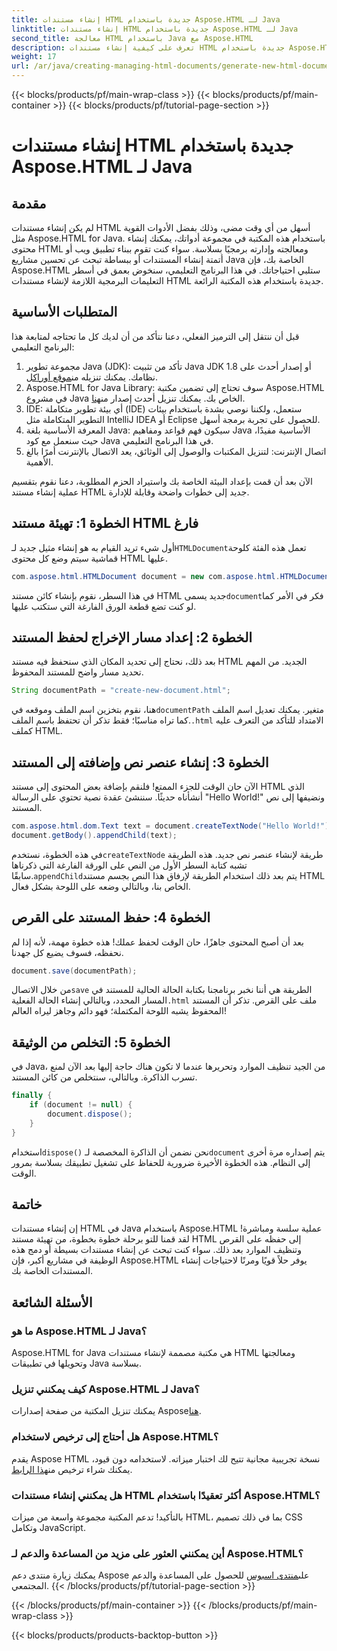 ```yaml
---
title: إنشاء مستندات HTML جديدة باستخدام Aspose.HTML لـ Java
linktitle: إنشاء مستندات HTML جديدة باستخدام Aspose.HTML لـ Java
second_title: معالجة HTML باستخدام Java مع Aspose.HTML
description: تعرف على كيفية إنشاء مستندات HTML جديدة باستخدام Aspose.HTML for Java من خلال هذا الدليل السهل خطوة بخطوة. ابدأ في إنشاء محتوى HTML ديناميكي.
weight: 17
url: /ar/java/creating-managing-html-documents/generate-new-html-documents/
---
```


{{< blocks/products/pf/main-wrap-class >}}
{{< blocks/products/pf/main-container >}}
{{< blocks/products/pf/tutorial-page-section >}}

# إنشاء مستندات HTML جديدة باستخدام Aspose.HTML لـ Java

## مقدمة
لم يكن إنشاء مستندات HTML أسهل من أي وقت مضى، وذلك بفضل الأدوات القوية مثل Aspose.HTML for Java. باستخدام هذه المكتبة في مجموعة أدواتك، يمكنك إنشاء محتوى HTML ومعالجته وإدارته برمجيًا بسلاسة. سواء كنت تقوم ببناء تطبيق ويب أو أتمتة إنشاء المستندات أو ببساطة تبحث عن تحسين مشاريع Java الخاصة بك، فإن Aspose.HTML ستلبي احتياجاتك. في هذا البرنامج التعليمي، سنخوض بعمق في أسطر التعليمات البرمجية اللازمة لإنشاء مستندات HTML جديدة باستخدام هذه المكتبة الرائعة.
## المتطلبات الأساسية
قبل أن ننتقل إلى الترميز الفعلي، دعنا نتأكد من أن لديك كل ما تحتاجه لمتابعة هذا البرنامج التعليمي:
1.  مجموعة تطوير Java (JDK): تأكد من تثبيت Java JDK 1.8 أو إصدار أحدث على نظامك. يمكنك تنزيله من[موقع أوراكل](https://www.oracle.com/java/technologies/javase-jdk11-downloads.html).
2. Aspose.HTML for Java Library: سوف تحتاج إلى تضمين مكتبة Aspose.HTML في مشروع Java الخاص بك. يمكنك تنزيل أحدث إصدار من[هنا](https://releases.aspose.com/html/java/).
3. IDE: أي بيئة تطوير متكاملة (IDE) ستعمل، ولكننا نوصي بشدة باستخدام بيئات التطوير المتكاملة مثل IntelliJ IDEA أو Eclipse للحصول على تجربة برمجة أسهل.
4. المعرفة الأساسية بلغة Java: سيكون فهم قواعد ومفاهيم Java الأساسية مفيدًا، حيث سنعمل مع كود Java في هذا البرنامج التعليمي.
5. اتصال الإنترنت: لتنزيل المكتبات والوصول إلى الوثائق، يعد الاتصال بالإنترنت أمرًا بالغ الأهمية.

الآن بعد أن قمت بإعداد البيئة الخاصة بك واستيراد الحزم المطلوبة، دعنا نقوم بتقسيم عملية إنشاء مستند HTML جديد إلى خطوات واضحة وقابلة للإدارة.
## الخطوة 1: تهيئة مستند HTML فارغ
 أول شيء تريد القيام به هو إنشاء مثيل جديد لـ`HTMLDocument`تعمل هذه الفئة كلوحة قماشية سيتم وضع كل محتوى HTML عليها.
```java
com.aspose.html.HTMLDocument document = new com.aspose.html.HTMLDocument();
```
 في هذا السطر، نقوم بإنشاء كائن مستند HTML جديد يسمى`document`فكر في الأمر كما لو كنت تضع قطعة الورق الفارغة التي ستكتب عليها.
## الخطوة 2: إعداد مسار الإخراج لحفظ المستند
بعد ذلك، نحتاج إلى تحديد المكان الذي سنحفظ فيه مستند HTML الجديد. من المهم تحديد مسار واضح للمستند المحفوظ.
```java
String documentPath = "create-new-document.html";
```
 هنا، نقوم بتخزين اسم الملف وموقعه في`documentPath` متغير. يمكنك تعديل اسم الملف كما تراه مناسبًا؛ فقط تذكر أن تحتفظ باسم الملف.`.html` الامتداد للتأكد من التعرف عليه كملف HTML.
## الخطوة 3: إنشاء عنصر نص وإضافته إلى المستند
الآن حان الوقت للجزء الممتع! فلنقم بإضافة بعض المحتوى إلى مستند HTML الذي أنشأناه حديثًا. سننشئ عقدة نصية تحتوي على الرسالة "Hello World!" ونضيفها إلى نص المستند.
```java
com.aspose.html.dom.Text text = document.createTextNode("Hello World!");
document.getBody().appendChild(text);
```
 في هذه الخطوة، نستخدم`createTextNode` طريقة لإنشاء عنصر نص جديد. هذه الطريقة تشبه كتابة السطر الأول من النص على الورقة الفارغة التي ذكرناها سابقًا.`appendChild`يتم بعد ذلك استخدام الطريقة لإرفاق هذا النص بجسم مستند HTML الخاص بنا، وبالتالي وضعه على اللوحة بشكل فعال.
## الخطوة 4: حفظ المستند على القرص
بعد أن أصبح المحتوى جاهزًا، حان الوقت لحفظ عملك! هذه خطوة مهمة، لأنه إذا لم نحفظه، فسوف يضيع كل جهدنا. 
```java
document.save(documentPath);
```
 من خلال الاتصال`save` الطريقة هي أننا نخبر برنامجنا بكتابة الحالة الحالية للمستند في المسار المحدد، وبالتالي إنشاء الحالة الفعلية`.html` ملف على القرص. تذكر أن المستند المحفوظ يشبه اللوحة المكتملة؛ فهو دائم وجاهز ليراه العالم!
## الخطوة 5: التخلص من الوثيقة
في Java، من الجيد تنظيف الموارد وتحريرها عندما لا تكون هناك حاجة إليها بعد الآن لمنع تسرب الذاكرة. وبالتالي، سنتخلص من كائن المستند.
```java
finally {
    if (document != null) {
        document.dispose();
    }
}
```
 استخدام`dispose()` نحن نضمن أن الذاكرة المخصصة لـ`document` يتم إصداره مرة أخرى إلى النظام. هذه الخطوة الأخيرة ضرورية للحفاظ على تشغيل تطبيقك بسلاسة بمرور الوقت.
## خاتمة
إن إنشاء مستندات HTML في Java باستخدام Aspose.HTML عملية سلسة ومباشرة! لقد قمنا للتو برحلة خطوة بخطوة، من تهيئة مستند HTML إلى حفظه على القرص وتنظيف الموارد بعد ذلك. سواء كنت تبحث عن إنشاء مستندات بسيطة أو دمج هذه الوظيفة في مشاريع أكبر، فإن Aspose.HTML يوفر حلاً قويًا ومرنًا لاحتياجات إنشاء المستندات الخاصة بك.
## الأسئلة الشائعة
### ما هو Aspose.HTML لـ Java؟
Aspose.HTML for Java هي مكتبة مصممة لإنشاء مستندات HTML ومعالجتها وتحويلها في تطبيقات Java بسلاسة.
### كيف يمكنني تنزيل Aspose.HTML لـ Java؟
 يمكنك تنزيل المكتبة من صفحة إصدارات Aspose[هنا](https://releases.aspose.com/html/java/).
### هل أحتاج إلى ترخيص لاستخدام Aspose.HTML؟
 يقدم Aspose HTML نسخة تجريبية مجانية تتيح لك اختبار ميزاته. لاستخدامه دون قيود، يمكنك شراء ترخيص من[هذا الرابط](https://purchase.aspose.com/buy).
### هل يمكنني إنشاء مستندات HTML أكثر تعقيدًا باستخدام Aspose.HTML؟
بالتأكيد! تدعم المكتبة مجموعة واسعة من ميزات HTML، بما في ذلك تصميم CSS وتكامل JavaScript.
### أين يمكنني العثور على مزيد من المساعدة والدعم لـ Aspose.HTML؟
 يمكنك زيارة منتدى دعم Aspose على[منتدى اسبوس](https://forum.aspose.com/c/html/29) للحصول على المساعدة والدعم المجتمعي.
{{< /blocks/products/pf/tutorial-page-section >}}

{{< /blocks/products/pf/main-container >}}
{{< /blocks/products/pf/main-wrap-class >}}

{{< blocks/products/products-backtop-button >}}

